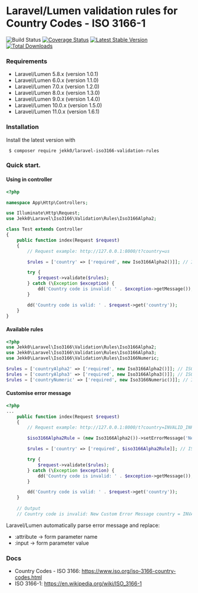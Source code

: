 # Laravel/Lumen validation rules for Country Codes - ISO 3166-1
![Build Status](https://github.com/jekk0/laravel-iso3166-validation-rules/actions/workflows/pipeline.yml/badge.svg?branch=master)
[![Coverage Status](https://codecov.io/gh/jekk0/laravel-iso3166-validation-rules/branch/master/graphs/badge.svg)](https://codecov.io/gh/jekk0/laravel-iso3166-validation-rules)
[![Latest Stable Version](https://poser.pugx.org/jekk0/laravel-iso3166-validation-rules/v/stable)](https://packagist.org/packages/jekk0/laravel-iso3166-validation-rules)
[![Total Downloads](https://poser.pugx.org/jekk0/laravel-iso3166-validation-rules/downloads)](https://packagist.org/packages/jekk0/laravel-iso3166-validation-rules)

### Requirements

 * Laravel/Lumen 5.8.x (version 1.0.1)
 * Laravel/Lumen 6.0.x (version 1.1.0)
 * Laravel/Lumen 7.0.x (version 1.2.0)
 * Laravel/Lumen 8.0.x (version 1.3.0)
 * Laravel/Lumen 9.0.x (version 1.4.0)
 * Laravel/Lumen 10.0.x (version 1.5.0)
 * Laravel/Lumen 11.0.x (version 1.6.1)

### Installation

 Install the latest version with
```
 $ composer require jekk0/laravel-iso3166-validation-rules
```

### Quick start.
#### Using in controller
```php
<?php

namespace App\Http\Controllers;

use Illuminate\Http\Request;
use Jekk0\Laravel\Iso3166\Validation\Rules\Iso3166Alpha2;

class Test extends Controller
{
    public function index(Request $request)
    {
        // Request example: http://127.0.0.1:8000/t?country=us

        $rules = ['country' => ['required', new Iso3166Alpha2()]]; // ISO3166-1 Alpha2 validation rule

        try {
            $request->validate($rules);
        } catch (\Exception $exception) {
            dd('Country code is invalid: ' . $exception->getMessage());
        }

        dd('Country code is valid: ' . $request->get('country'));
    }
}

```

#### Available rules
```php
<?php
use Jekk0\Laravel\Iso3166\Validation\Rules\Iso3166Alpha2;
use Jekk0\Laravel\Iso3166\Validation\Rules\Iso3166Alpha3;
use Jekk0\Laravel\Iso3166\Validation\Rules\Iso3166Numeric;

$rules = ['countryAlpha2' => ['required', new Iso3166Alpha2()]]; // ISO3166-1 Alpha2 validation rule
$rules = ['countryAlpha3' => ['required', new Iso3166Alpha3()]]; // ISO3166-1 Alpha3 validation rule
$rules = ['countryNumeric' => ['required', new Iso3166Numeric()]]; // ISO3166-1 Numeric validation rule
```
#### Customise error message
```php
<?php
...
    public function index(Request $request)
    {
        // Request example: http://127.0.0.1:8000/t?country=INVALID_INPUT

        $iso3166Alpha2Rule = (new Iso3166Alpha2())->setErrorMessage('New Custom Error Message :attribute = :input');

        $rules = ['country' => ['required', $iso3166Alpha2Rule]]; // ISO3166-1 Alpha2 validation rule

        try {
            $request->validate($rules);
        } catch (\Exception $exception) {
            dd('Country code is invalid: ' . $exception->getMessage());
        }

        dd('Country code is valid: ' . $request->get('country'));
    }
    
    // Output
    // Country code is invalid: New Custom Error Message country = INVALID_INPUT
```
Laravel/Lumen automatically parse error message and replace: 
 * :attribute -> form parameter name 
 * :input     -> form parameter value 

### Docs
 * Country Codes - ISO 3166: https://www.iso.org/iso-3166-country-codes.html
 * ISO 3166-1: https://en.wikipedia.org/wiki/ISO_3166-1
